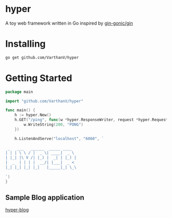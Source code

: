 # hyper

A toy web framework written in Go inspired by [gin-gonic/gin](https://gin-gonic.com/)


# Installing

```sh
go get github.com/VarthanV/hyper
```

# Getting Started

```go
package main

import "github.com/VarthanV/hyper"

func main() {
	h := hyper.New()
	h.GET("/ping", func(w *hyper.ResponseWriter, request *hyper.Request) {
		w.WriteString(200, "PONG")
	})

	h.ListenAndServe("localhost", "6060", `
                               
 _   ___   ______  _____ ____  
| | | \ \ / |  _ \| ____|  _ \ 
| |_| |\ V /| |_) |  _| | |_) |
|  _  | | | |  __/| |___|  _ < 
|_| |_| |_| |_|   |_____|_| \_\
                               
`)
}
```

## Sample Blog application 

[hyper-blog](https://github.com/VarthanV/hyper-blog)

```


